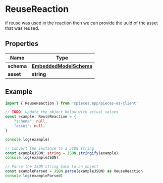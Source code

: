 
# ReuseReaction

if reuse was used in the reaction then we can provide the uuid of the asset that was reused.

## Properties

Name | Type
------------ | -------------
**schema** | [**EmbeddedModelSchema**](EmbeddedModelSchema)
**asset** | **string**

## Example

```typescript
import { ReuseReaction } from '@pieces.app/pieces-os-client'

// TODO: Update the object below with actual values
const example: ReuseReaction = {
    "schema": null,
    "asset": null,
}

console.log(example)

// Convert the instance to a JSON string
const exampleJSON: string = JSON.stringify(example)
console.log(exampleJSON)

// Parse the JSON string back to an object
const exampleParsed = JSON.parse(exampleJSON) as ReuseReaction
console.log(exampleParsed)
```


